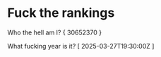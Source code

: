 # Fuck the rankings

Who the hell am I?
{ 30652370 }

What fucking year is it?
[ 2025-03-27T19:30:00Z ]
